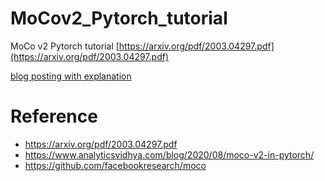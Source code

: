 # MoCov2_Pytorch_tutorial
MoCo v2 Pytorch tutorial [https://arxiv.org/pdf/2003.04297.pdf](https://arxiv.org/pdf/2003.04297.pdf)

[blog posting with explanation](https://deep-learning-study.tistory.com/744)

# Reference
- https://arxiv.org/pdf/2003.04297.pdf
- https://www.analyticsvidhya.com/blog/2020/08/moco-v2-in-pytorch/
- https://github.com/facebookresearch/moco
